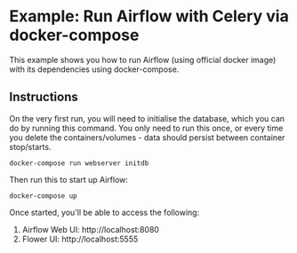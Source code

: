 # Example: Run Airflow with Celery via docker-compose

This example shows you how to run Airflow (using official docker image) with its dependencies using docker-compose.

## Instructions

On the very first run, you will need to initialise the database, which you can do by running this command. You only need
to run this once, or every time you delete the containers/volumes - data should persist between container stop/starts.
```
docker-compose run webserver initdb
```

Then run this to start up Airflow:
```
docker-compose up
```

Once started, you'll be able to access the following:
1. Airflow Web UI: http://localhost:8080
1. Flower UI: http://localhost:5555
